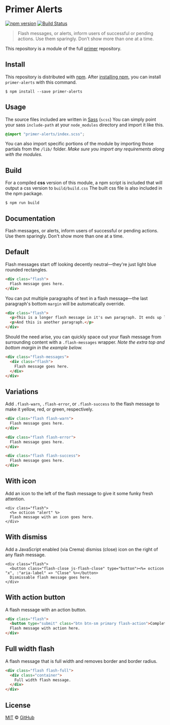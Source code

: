# Primer Alerts

[![npm version](https://img.shields.io/npm/v/primer-alerts.svg)](https://www.npmjs.org/package/primer-alerts)
[![Build Status](https://travis-ci.org/primer/primer.svg?branch=master)](https://travis-ci.org/primer/primer)

> Flash messages, or alerts, inform users of successful or pending actions. Use them sparingly. Don’t show more than one at a time.

This repository is a module of the full [primer][primer] repository.

## Install

This repository is distributed with [npm][npm]. After [installing npm][install-npm], you can install `primer-alerts` with this command.

```
$ npm install --save primer-alerts
```

## Usage

The source files included are written in [Sass][sass] (`scss`) You can simply point your sass `include-path` at your `node_modules` directory and import it like this.

```scss
@import "primer-alerts/index.scss";
```

You can also import specific portions of the module by importing those partials from the `/lib/` folder. _Make sure you import any requirements along with the modules._

## Build

For a compiled **css** version of this module, a npm script is included that will output a css version to `build/build.css` The built css file is also included in the npm package.

```
$ npm run build
```

## Documentation

<!-- %docs
title: Alerts
path: components/alerts
status: Stable
-->

Flash messages, or alerts, inform users of successful or pending actions. Use them sparingly. Don't show more than one at a time.

## Default

Flash messages start off looking decently neutral—they're just light blue rounded rectangles.

```html
<div class="flash">
  Flash message goes here.
</div>
```

You can put multiple paragraphs of text in a flash message—the last paragraph's bottom `margin` will be automatically override.

```html
<div class="flash">
  <p>This is a longer flash message in it's own paragraph. It ends up looking something like this. If we keep adding more text, it'll eventually wrap to a new line.</p>
  <p>And this is another paragraph.</p>
</div>
```

Should the need arise, you can quickly space out your flash message from surrounding content with a `.flash-messages` wrapper. *Note the extra top and bottom margin in the example below.*

```html
<div class="flash-messages">
  <div class="flash">
    Flash message goes here.
  </div>
</div>
```

## Variations

Add `.flash-warn`, `.flash-error`, or `.flash-success` to the flash message to make it yellow, red, or green, respectively.

```html
<div class="flash flash-warn">
  Flash message goes here.
</div>
```

```html
<div class="flash flash-error">
  Flash message goes here.
</div>
```

```html
<div class="flash flash-success">
  Flash message goes here.
</div>
```

## With icon

Add an icon to the left of the flash message to give it some funky fresh attention.

```erb
<div class="flash">
  <%= octicon "alert" %>
  Flash message with an icon goes here.
</div>
```

## With dismiss

Add a JavaScript enabled (via Crema) dismiss (close) icon on the right of any flash message.

```erb
<div class="flash">
  <button class="flash-close js-flash-close" type="button"><%= octicon "x", :"aria-label" => "Close" %></button>
  Dismissable flash message goes here.
</div>
```

## With action button

A flash message with an action button.

```html
<div class="flash">
  <button type="submit" class="btn btn-sm primary flash-action">Complete action</button>
  Flash message with action here.
</div>
```

## Full width flash

A flash message that is full width and removes border and border radius.

```html
<div class="flash flash-full">
  <div class="container">
    Full width flash message.
  </div>
</div>
```

<!-- %enddocs -->

## License

[MIT](./LICENSE) &copy; [GitHub](https://github.com/)

[primer]: https://github.com/primer/primer
[docs]: http://primer.github.io/
[npm]: https://www.npmjs.com/
[install-npm]: https://docs.npmjs.com/getting-started/installing-node
[sass]: http://sass-lang.com/
